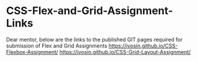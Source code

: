 # CSS-Flex-and-Grid-Assignment-Links
Dear mentor, below are the links to the published GIT pages required for submission of Flex and Grid Assignments
https://ivosin.github.io/CSS-Flexbox-Assignment/ 
https://ivosin.github.io/CSS-Grid-Layout-Assignment/ 
